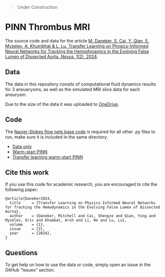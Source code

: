 > Under Construction

# PINN Thrombus MRI

The source code and data for the article [M. Daneker, S. Cai, Y. Qian, E. Myzelev, A. Khumbhat & L. Lu. Transfer Learning on Physics-Informed Neural Networks for
Tracking the Hemodynamics in the Evolving False Lumen of Dissected Aorta. *Nexus*, 1(2), 2024](https://doi.org/10.1016/j.ynexs.2024.100016).

## Data

The data in this repository consits of computational fluid dynamics results for 3 aneuerysms, as well as the simulated MRI slice data for each aneurysm. 

Due to the size of the data it was uploaded to [OneDrive](https://yaleedu-my.sharepoint.com/:f:/g/personal/lu_lu_yale_edu/EiXTCD4kdgxIu1MII7nqsiEBNKcd-Yt6wSbEjGynnTOgQQ).

## Code

The [Navier-Stokes flow nets base code](code/NSFnets3D.py) is required for all other .py files to run, make sure it is included in the same directory. 

- [Data only](code/data_only.py)
- [Warm-start PINN](code/WS_PINN.py)
- [Transfer learning warm-start PINN](code/TL_WS_PINN.py)

## Cite this work

If you use this code for academic research, you are encouraged to cite the following paper:

```
@article{Daneker2024,
  title     = {Transfer Learning on Physics-Informed Neural Networks for Tracking the Hemodynamics in the Evolving False Lumen of Dissected Aorta},
  author    = {Daneker, Mitchell and Cai, Shengze and Qian, Ying and Myzelev, Eric and Khumbat, Arsh and Li, He and Lu, Lu},
  volume    = {1},
  issue     = {2},
  year      = {2024},
}
```

## Questions

To get help on how to use the data or code, simply open an issue in the GitHub "Issues" section.
